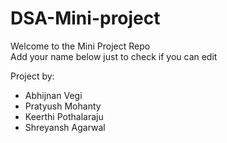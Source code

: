 # DSA-Mini-project
Welcome to the Mini Project Repo  
Add your name below just to check if you can edit

Project by:  
- Abhijnan Vegi
- Pratyush Mohanty
- Keerthi Pothalaraju
- Shreyansh Agarwal

